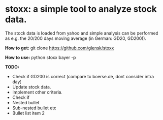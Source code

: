 # stoxx: a simple tool to analyze stock data. 

The stock data is loaded from yahoo and simple analysis can be performed as e.g. the 20/200 days moving average (in German: GD20, GD200)).

__How to get:__
git clone https://github.com/glensk/stoxx

__How to use:__
python stoxx bayer -p

__TODO:__
 * Check if GD200 is correct (compare to boerse.de, dont consider intra day)
 * Update stock data.
 * Implement other criteria.
 * Check if 
 * Nested bullet
 * Sub-nested bullet etc
 * Bullet list item 2
